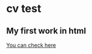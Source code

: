 # cv test
## My first work in html
[You can check here](http://127.0.0.1:5500/html/vladilen%20minin/cv/index.html)
